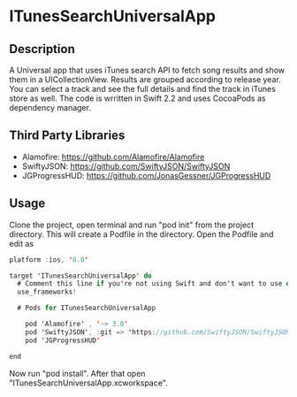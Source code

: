 # ITunesSearchUniversalApp

## Description
A Universal app that uses iTunes search API to fetch song results and show them in a UICollectionView. Results are grouped according to release year. You can select a track and see the full details and find the track in iTunes store as well.
The code is wrritten in Swift 2.2 and uses CocoaPods as dependency manager. 

## Third Party Libraries
* Alamofire: https://github.com/Alamofire/Alamofire
* SwiftyJSON: https://github.com/SwiftyJSON/SwiftyJSON
* JGProgressHUD: https://github.com/JonasGessner/JGProgressHUD

## Usage
Clone the project, open terminal and run "pod init" from the project directory. This will create a Podfile in the directory. Open the Podfile and edit as
```Swift
platform :ios, '8.0'

target 'ITunesSearchUniversalApp' do
  # Comment this line if you're not using Swift and don't want to use dynamic frameworks
  use_frameworks!

  # Pods for ITunesSearchUniversalApp

  	pod 'Alamofire' , '~> 3.0'
	pod 'SwiftyJSON', :git => 'https://github.com/SwiftyJSON/SwiftyJSON.git', :branch => 'swift2'
    pod 'JGProgressHUD'

end
```
Now run "pod install". After that open "ITunesSearchUniversalApp.xcworkspace".
